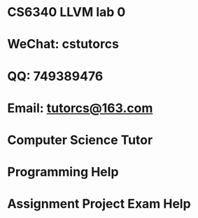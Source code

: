 # CS6340 LLVM lab 0
# WeChat: cstutorcs

# QQ: 749389476

# Email: tutorcs@163.com

# Computer Science Tutor

# Programming Help

# Assignment Project Exam Help
